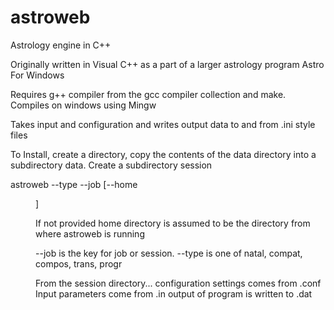 astroweb
========

Astrology engine in C++

Originally written in Visual C++ as a part of a larger astrology program Astro For Windows

Requires g++ compiler from the gcc compiler collection and make. 
Compiles on windows using Mingw

Takes input and configuration and writes output data to and from .ini style files

To Install, create a directory, copy the contents of the data directory into a subdirectory data. 
Create a subdirectory session

astroweb --type <type> --job <key> [--home <dir>]

If not provided home directory is assumed to be the directory from where astroweb is running

--job is the key for job or session.
--type is one of natal, compat, compos, trans, progr

From the session directory...
configuration settings comes from <key>.conf
Input parameters come from <key>.in
output of program is written to <key>.dat

